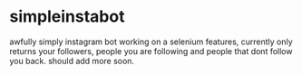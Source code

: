 # simpleinstabot
awfully simply instagram bot
working on a selenium features, currently only returns your followers, people you are following and people that dont follow you back.
should add more soon.
